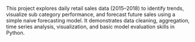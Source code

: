 This project explores daily retail sales data (2015–2018) to identify trends, visualize sub category performance, and forecast future sales using a simple naive forecasting model. It demonstrates data cleaning, aggregation, time series analysis, visualization, and basic model evaluation skills in Python.
